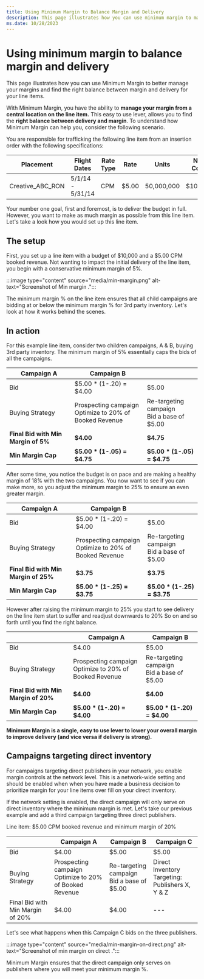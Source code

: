 ```yaml
---
title: Using Minimum Margin to Balance Margin and Delivery
description: This page illustrates how you can use minimum margin to manage your margins.
ms.date: 10/28/2023
---
```



# Using minimum margin to balance margin and delivery

This page illustrates how you can use Minimum Margin to better manage
your margins and find the right balance between margin and delivery for
your line items.

With Minimum Margin, you have the ability to **manage your margin from a
central location on the line item.** This easy to use lever, allows you
to find the **right balance between delivery and margin**. To understand
how Minimum Margin can help you, consider the following scenario.

You are responsible for trafficking the following line item from an
insertion order with the following specifications:

| Placement | Flight Dates | Rate Type | Rate | Units | Net Cost |
|---|---|---|---|---|---|
| Creative_ABC_RON | 5/1/14 - 5/31/14 | CPM | $5.00 | 50,000,000 | $10,000 |

Your number one goal, first and foremost, is to deliver the budget in
full. However, you want to make as much margin as possible from this
line item. Let's take a look how you would set up this line item.

## The setup

First, you set up a line item with a budget of $10,000 and a $5.00 CPM
booked revenue. Not wanting to impact the initial delivery of the line
item, you begin with a conservative minimum margin of 5%.

:::image type="content" source="media/min-margin.png" alt-text="Screenshot of Min margin .":::

The minimum margin % on the line item ensures that all child campaigns
are bidding at or below the minimum margin % for 3rd party inventory.
Let's look at how it works behind the scenes.

## In action

For this example line item, consider two children campaigns, A & B,
buying 3rd party inventory. The minimum margin of 5% essentially caps
the bids of all the campaigns.

| Campaign A | Campaign B |  |
|---|---|---|
| Bid | $5.00 * (1-.20) = $4.00 | $5.00 |
| Buying Strategy | Prospecting campaign <br>Optimize to 20% of Booked Revenue | Re-targeting campaign <br>Bid a base of $5.00 |
| **Final Bid with Min Margin of 5%** | **$4.00** | **$4.75** |
| **Min Margin Cap** | **$5.00 * (1-.05) = $4.75** | **$5.00 * (1-.05) = $4.75** |

After some time, you notice the budget is on pace and are making a
healthy margin of 18% with the two campaigns. You now want to see if you
can make more, so you adjust the minimum margin to 25% to ensure an even
greater margin.

| Campaign A | Campaign B |  |
|---|---|---|
| Bid | $5.00 * (1-.20) = $4.00 | $5.00 |
| Buying Strategy | Prospecting campaign <br>Optimize to 20% of Booked Revenue | Re-targeting campaign <br>Bid a base of $5.00 |
| **Final Bid with Min Margin of 25%** | **$3.75** | **$3.75** |
| **Min Margin Cap** | **$5.00 * (1-.25) = $3.75** | **$5.00 * (1-.25) = $3.75** |

However after raising the minimum margin to 25% you start to see
delivery on the line item start to suffer and readjust downwards to 20%
So on and so forth until you find the right balance.

|  | Campaign A |Campaign B   |
|---|---|---|
| Bid | $4.00 | $5.00 |
| Buying Strategy | Prospecting campaign <br>Optimize to 20% of Booked Revenue | Re-targeting campaign <br>Bid a base of $5.00 |
| **Final Bid with Min Margin of 20%** | **$4.00** | **$4.00** |
| **Min Margin Cap** | **$5.00 * (1-.20) = $4.00** | **$5.00 * (1-.20) = $4.00** |

**Minimum Margin is a single, easy to use lever to lower your overall
margin to improve delivery (and vice versa if delivery is strong).**

## Campaigns targeting direct inventory

For campaigns targeting direct publishers in your network, you enable
margin controls at the network level. This is a network-wide setting and
should be enabled when when you have made a business decision to
prioritize margin for your line items over fill on your direct
inventory.

If the network setting is enabled, the direct campaign will only serve
on direct inventory where the minimum margin is met. Let's take our
previous example and add a third campaign targeting three direct
publishers.

Line item: $5.00 CPM booked revenue and minimum margin of 20%

|  | Campaign A | Campaign B | Campaign C |
|---|---|---|---|
| Bid | $4.00 | $5.00 | $5.00 |
| Buying Strategy | Prospecting campaign <br>Optimize to 20% of Booked Revenue | Re-targeting campaign <br>Bid a base of $5.00 | Direct Inventory<br>Targeting: Publishers X, Y & Z |
| Final Bid with Min Margin of 20% | $4.00 | $4.00 | --- |

Let's see what happens when this Campaign C bids on the three
publishers.

:::image type="content" source="media/min-margin-on-direct.png" alt-text="Screenshot of min margin on direct .":::

Minimum Margin ensures that the direct campaign only serves on
publishers where you will meet your minimum margin %.
